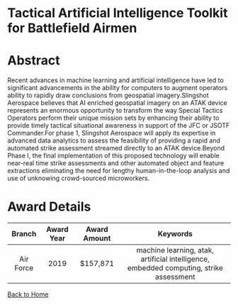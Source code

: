 
Tactical Artificial Intelligence Toolkit for Battlefield Airmen
===============================================================

# Abstract


Recent advances in machine learning and artificial intelligence have led to significant advancements in the ability for computers to augment operators ability to rapidly draw conclusions from geospatial imagery.Slingshot Aerospace believes that AI enriched geospatial imagery on an ATAK device represents an enormous opportunity to transform the way Special Tactics Operators perform their unique mission sets by enhancing their ability to provide timely tactical situational awareness in support of the JFC or JSOTF Commander.For phase 1, Slingshot Aerospace will apply its expertise in advanced data analytics to assess the feasibility of providing a rapid and automated strike assessment streamed directly to an ATAK device.Beyond Phase I, the final implementation of this proposed technology will enable near-real time strike assessments and other automated object and feature extractions eliminating the need for lengthy human-in-the-loop analysis and use of unknowing crowd-sourced microworkers.  

# Award Details

|Branch|Award Year|Award Amount|Keywords|
| :---: | :---: | :---: | :---: |
|Air Force|2019|$157,871|machine learning, atak, artificial intelligence, embedded computing, strike assessment|
  
  


[Back to Home](https://github.com/chrischow/dod_sbir_awards)